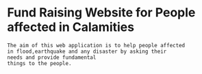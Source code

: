 # Fund Raising Website for People affected in Calamities

    The aim of this web application is to help people affected
    in flood,earthquake and any disaster by asking their 
    needs and provide fundamental 
    things to the people.

